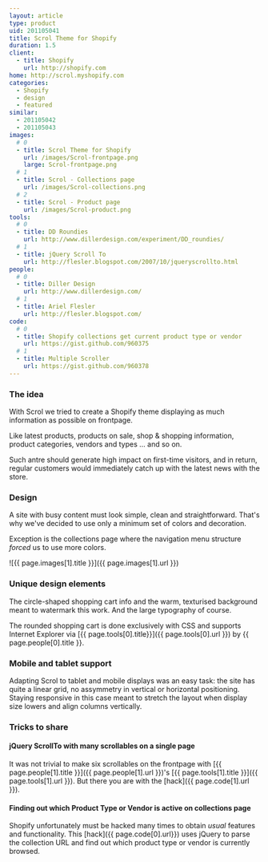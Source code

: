 ```yaml
---
layout: article
type: product
uid: 201105041
title: Scrol Theme for Shopify
duration: 1.5
client:
  - title: Shopify
    url: http://shopify.com
home: http://scrol.myshopify.com
categories: 
  - Shopify
  - design
  - featured
similar:
  - 201105042
  - 201105043
images:
  # 0
  - title: Scrol Theme for Shopify
    url: /images/Scrol-frontpage.png 
    large: Scrol-frontpage.png
  # 1
  - title: Scrol - Collections page
    url: /images/Scrol-collections.png
  # 2
  - title: Scrol - Product page
    url: /images/Scrol-product.png  
tools:
  # 0
  - title: DD Roundies 
    url: http://www.dillerdesign.com/experiment/DD_roundies/
  # 1
  - title: jQuery Scroll To
    url: http://flesler.blogspot.com/2007/10/jqueryscrollto.html
people:
  # 0
  - title: Diller Design
    url: http://www.dillerdesign.com/
  # 1
  - title: Ariel Flesler
    url: http://flesler.blogspot.com/
code:
  # 0
  - title: Shopify collections get current product type or vendor
    url: https://gist.github.com/960375
  # 1
  - title: Multiple Scroller
    url: https://gist.github.com/960378
---
```


### The idea

With Scrol we tried to create a Shopify theme displaying as much information as possible on frontpage.

Like latest products, products on sale, shop & shopping information, product categories, vendors and types ... and so on.

Such antre should generate high impact on first-time visitors, and in return, 
regular customers would immediately catch up with the latest news with the store.


### Design

A site with busy content must look simple, clean and straightforward. 
That's why we've decided to use only a minimum set of colors and decoration.

Exception is the collections page where the navigation menu structure *forced* us to use more colors.

![{{ page.images[1].title }}]({{ page.images[1].url }})

### Unique design elements

The circle-shaped shopping cart info and the warm, texturised background meant to watermark this work.
And the large typography of course.

The rounded shopping cart is done exclusively with CSS and supports Internet Explorer via 
[{{ page.tools[0].title}}]({{ page.tools[0].url }}) by {{ page.people[0].title }}.

### Mobile and tablet support

Adapting Scrol to tablet and mobile displays was an easy task: the site has quite a linear grid, no assymmetry in vertical
or horizontal positioning.
Staying responsive in this case meant to stretch the layout when display size lowers and align columns vertically.


### Tricks to share

#### jQuery ScrollTo with many scrollables on a single page

It was not trivial to make six scrollables on the frontpage with 
[{{ page.people[1].title }}]({{ page.people[1].url }})'s 
[{{ page.tools[1].title }}]({{ page.tools[1].url }}).
But there you are with the 
[hack]({{ page.code[1].url }}).

 

#### Finding out which Product Type or Vendor is active on collections page

Shopify unfortunately must be hacked many times to obtain *usual* features and functionality. 
This [hack]({{ page.code[0].url}}) uses jQuery to parse the collection URL and find out which product type or vendor is currently browsed.




